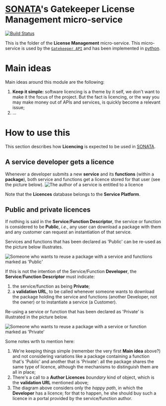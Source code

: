 # [SONATA](http://www.sonata-nfv.eu)'s Gatekeeper License Management micro-service
[![Build Status](http://jenkins.sonata-nfv.eu/buildStatus/icon?job=son-gkeeper)](http://jenkins.sonata-nfv.eu/job/son-gkeeper)

This is the folder of the **License Management** micro-service. This micro-service is used by the [`Gatekeeper API`](https://github.com/sonata-nfv/son-gkeeper/son-gtkapi) and has been implemented in [python](https://www.python.org/).

# Main ideas
Main ideas around this module are the following:

1. **Keep it simple:** software licencing is a theme by it self, we don't want to make it the focus of the project. But the fact is licencing, or the way you may make money out of APIs and services, is quickly become a relevant issue;
2. ...

# How to use this
This section describes how **Licencing** is expected to be used in [SONATA](http://sonata-nfv.eu).

## A service developer gets a licence
Whenever a developer submits a new **service** and its **functions** (within a **package**), both service and functions get a licence stored for that user (see the picture below).
![The author of a service is entitled to a licence](https://www.planttext.com/plantuml/img/JL51QiD03Bph5SAd5jeFz51YQYWbFGJQeo_AhkgORhLc9Hlo-yfsJ7pICZEQaRG7DIes_YK0woqnVbyOQRHBBfX_a52vJ7rWx1LP5ab4oquaHoKm00LpSTNmn2aFN5fvM0qUAoJ5fePp7YLIkMBrrHmNq2k4B5PomkhzYFNfOy6zmX9pnHE5N-eO8XcTIHdV_95oDxBUiSzr20LeQdn-dNtn1JiMBcIihGmtbvbmtlsT7uUKAUxO6NRs5kaAtqFq2ITAVLoDI2AgB-fPcymxjdnlMSbMjhliLFV9Txej6muiqJ_W7m00)

Note that the **Licences** database belongs to the **Service Platform**.

## Public and private licences
If nothing is said in the **Service**/**Function Descriptor**, the service or function is considered to be **Public**, *i.e.*, any user can download a package with them and any customer can request an instantiation of that service.

Services and functions that has been declared as 'Public' can be re-used as the picture below illustrates.

![Someone who wants to reuse a package with a service and functions marked as 'Public'](https://www.planttext.com/plantuml/img/JP71Ri8m38RlUGgh5xP3Ns124zCgJHCx8BZsOb83KOE3OXV4syzfgU3awFz_sP-TbIXc7SxHEGqQ2NRfJ8a9RgS4DsGLq0IP1Y50kA3lyMXcq5FB24Bv6hmvtC5XOAyXiS0PSqyTeC1YC-nZy0ldq6lAK3LqfPWkb5j-orHRr_nUbMIpTViqS8Vv3jMkMO-YLUSJQquHgfyrV6r-Hzsg8pRUEsmc8jUXuXuDyjiUCHq7agVsPupiJN7D5khFqXS-7jjXou-jN97DjUxcelG21sD-2HJ70e-P5ZgIpZTnixgqn1F2Ga4NKcutdkBPRCvRVEQpiDYPI5gEapIENDRroynNsk9CkBDg2nPnsl14cMmy174huiv--Hy0)

If this is not the intention of the Service/Function **Developer**, the **Service**/**Function Descriptor** must indicate:

1. the service/function as being **Private**;
2. a **validation URL**, to be called whenever someone wants to download the package holding the service and functions (another Developer, not the owner) or to instantiate a service (a Customer).

Re-using a service or function that has been declared as 'Private' is illustrated in the picture below.

![Someone who wants to reuse a package with a service or function marked as 'Private'](https://www.planttext.com/plantuml/img/LLAnRi903DtlAwmij4FKlK8Lg96g2WO4QnQJ67BAuKDtJX1_Nnz989qkUdxFVdxEAWe6wIxE6B7Y20x-Gfu9Res76x9440-1kaY0SCMgnRCMhJGb8qGAlQq8V81JnvLOpt31q58D666n2xP7eOKnM8boie9wSlvAeUItGBas3UzPeXPxS_GTrnZka1sApGFKrrIU9NW7sSy6rhlV1wwl8LQxTzWDXaoDWaTKZz_wuVovepXhkEwayJfpgrwveZXqsRvKKy6OOW_vLveCd-FwMFAujacmLdM-LZ6s4KwwrOoGAaeONIdfJ3A5PYPqgOoNJILPMSGKxf1MoMEg7rEa_vJhhIfwT5RDgthawZ6uVjuWFXKgc7PJMTGZK2pP3T33xZBFPtxdcwRAiEg4QZW97D9fA91Q1nlDYhZMN-WF)

Some notes wrth to mention here:

1. We're keeping things simple (remember the very first **Main idea** above?) and not considering variations like a package containing a function that's 'Public' and another that is 'Private': all the package shares the same type of licence, although the mechanisms to distinguish them are all in place;
2. There's a call to a **Author Licences** *boundary* kind of object, which is the **validation URL** mentioned above;
3. The diagram above considers only the *happy path*, in which the **Developer** has a licence; for that to happen, he she should buy such a licence in a portal provided by the service/function author.